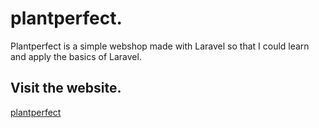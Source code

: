 # plantperfect.

Plantperfect is a simple webshop made with Laravel so that I could learn and apply the basics of Laravel. 

## Visit the website.

[plantperfect](https://lenardsilvester.nl/plantperfect/)
